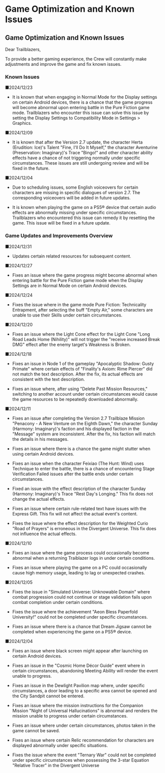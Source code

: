 # Game Optimization and Known Issues
## Game Optimization and Known Issues


Dear Trailblazers,

To provide a better gaming experience, the Crew will constantly make adjustments and improve the game and fix known issues.

### Known Issues

■2024/12/23

- It is known that when engaging in Normal Mode for the Display settings on certain Android devices, there is a chance that the game progress will become abnormal upon entering battle in the Pure Fiction game mode. Trailblazers who encounter this issue can solve this issue by setting the Display Settings to Compatibility Mode in Settings > Graphics.

■2024/12/09

- It is known that after the Version 2.7 update, the character Herta (Erudition: Ice)'s Talent "Fine, I'll Do It Myself," the character Aventurine (Preservation: Imaginary)'s Trace "Bingo!" and other character ability effects have a chance of not triggering normally under specific circumstances. These issues are still undergoing review and will be fixed in the future.

■2024/12/04

- Due to scheduling issues, some English voiceovers for certain characters are missing in specific dialogues of version 2.7. The corresponding voiceovers will be added in future updates.

- It is known when playing the game on a PS5® device that certain audio effects are abnormally missing under specific circumstances. Trailblazers who encountered this issue can remedy it by resetting the game. This issue will be fixed in a future update.

### Game Updates and Improvements Overview

■2024/12/31

- Updates certain related resources for subsequent content.

■2024/12/27

- Fixes an issue where the game progress might become abnormal when entering battle for the Pure Fiction game mode when the Display Settings are in Normal Mode on certain Android devices.

■2024/12/24

- Fixes the issue where in the game mode Pure Fiction: Technicality Entrapment, after selecting the buff "Empty Air," some characters are unable to use their Skills under certain circumstances.

■2024/12/20

- Fixes an issue where the Light Cone effect for the Light Cone "Long Road Leads Home (Nihility)" will not trigger the "receive increased Break DMG" effect after the enemy target's Weakness is Broken.

■2024/12/18

- Fixes an issue in Node 1 of the gameplay "Apocalyptic Shadow: Gusty Primate" where certain effects of "Finality's Axiom: Rime Piercer" did not match the text description. After the fix, its actual effects are consistent with the text description.

- Fixes an issue where, after using "Delete Past Mission Resources," switching to another account under certain circumstances would cause the game resources to be repeatedly downloaded abnormally.

■2024/12/11

- Fixes an issue after completing the Version 2.7 Trailblaze Mission "Penacony - A New Venture on the Eighth Dawn," the character Sunday (Harmony: Imaginary)'s faction and his displayed faction in the "Message" system are inconsistent. After the fix, his faction will match the details in his messages.

- Fixes an issue where there is a chance the game might stutter when using certain Android devices.

- Fixes an issue when the character Feixiao (The Hunt: Wind) uses Technique to enter the battle, there is a chance of encountering Stage Verification Failed issues after the battle ends under certain circumstances.

- Fixed an issue with the effect description of the character Sunday (Harmony: Imaginary)'s Trace "Rest Day's Longing." This fix does not change the actual effects.

- Fixes an issue where certain rule-related text have issues with the Express Gift. This fix will not affect the actual event's content.

- Fixes the issue where the effect description for the Weighted Curio "Road of Prayers" is erroneous in the Divergent Universe. This fix does not influence the actual effects.

■2024/12/10

- Fixes an issue where the game process could occasionally become abnormal when a returning Traiblazer logs in under certain conditions.

- Fixes an issue where playing the game on a PC could occasionally cause high memory usage, leading to lag or unexpected crashes.

■2024/12/05

- Fixes the issue in "Simulated Universe: Unknowable Domain" where combat progression could not continue or stage validation fails upon combat completion under certain conditions.

- Fixes the issue where the achievement "Aeon Bless Paperfold University!" could not be completed under specific circumstances.

- Fixes an issue where there is a chance that Dream Jigsaw cannot be completed when experiencing the game on a PS5® device.

■2024/12/04

- Fixes an issue where black screen might appear after launching on certain Android devices.

- Fixes an issue in the "Cosmic Home Décor Guide" event where in certain circumstances, abandoning Meeting Ability will render the event unable to progress.

- Fixes an issue in the Dewlight Pavilion map where, under specific circumstances, a door leading to a specific area cannot be opened and the City Sandpit cannot be entered.

- Fixes an issue where the mission instructions for the Companion Mission "Night of Universal Hallucinations" is abnormal and renders the mission unable to progress under certain circumstances.

- Fixes an issue where under certain circumstances, photos taken in the game cannot be saved.

- Fixes an issue where certain Relic recommendation for characters are displayed abnormally under specific situations.

- Fixes the issue where the event "Ternary War" could not be completed under specific circumstances when possessing the 3-star Equation "Relative Tracer" in the Divergent Universe
